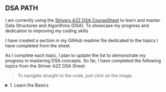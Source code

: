 ## DSA PATH

I am currently using the [Strivers A2Z DSA CourseSheet](https://takeuforward.org/strivers-a2z-dsa-course/strivers-a2z-dsa-course-sheet-2/) to learn and master Data Structures and Algorithms (DSA). To showcase my progress and dedication to improving my coding skills

I have created a section in my GitHub readme file dedicated to the topics I have completed from the sheet.

As I complete each topic, I plan to update the list to demonstrate my progress in mastering DSA concepts. So far, I have completed the following topics from the Striver A2Z DSA Sheet:

> To navigate straight to the code, just click on the image.

<!-- <details>
  <summary>1. Learn the Basics</summary>
  <ul style="list-style-type:square">
    <li>1.2 <a href="https://github.com/anand-yv/DSA-Journey/tree/master/Patterns">Build-Up Logical Thinking (Patterns)</a> </li>
  <ul>
</details> -->
    
<details>
  <summary>1. Learn the Basics</summary>
  <ul>
    
  <li><details><summary>1.2 Build-Up Logical Thinking (Patterns)</summary>
  <table>
  <tr>
    <td># Pattern 01<br><a href ="https://github.com/anand-yv/DSA-Journey/blob/master/Patterns/01.py"><img src="https://github.com/anand-yv/DSA-Journey/blob/master/Patterns/P_01.png"></a></td>
    <td># Pattern 02<br><a href ="https://github.com/anand-yv/DSA-Journey/blob/master/Patterns/02.py"><img src="https://github.com/anand-yv/DSA-Journey/blob/master/Patterns/P_02.png"></a></td>
    <td># Pattern 03<br><a href ="https://github.com/anand-yv/DSA-Journey/blob/master/Patterns/03.py"><img src="https://github.com/anand-yv/DSA-Journey/blob/master/Patterns/P_03.png"></a></td>
    <td># Pattern 04<br><a href ="https://github.com/anand-yv/DSA-Journey/blob/master/Patterns/04.py"><img src="https://github.com/anand-yv/DSA-Journey/blob/master/Patterns/P_04.png"></a></td>
    <td># Pattern 05<br><a href ="https://github.com/anand-yv/DSA-Journey/blob/master/Patterns/05.py"><img src="https://github.com/anand-yv/DSA-Journey/blob/master/Patterns/P_05.png"></a></td>
  </tr>
  <tr>
    <td># Pattern 06<br><a href ="https://github.com/anand-yv/DSA-Journey/blob/master/Patterns/06.py"><img src="https://github.com/anand-yv/DSA-Journey/blob/master/Patterns/P_06.png"></a></td>
    <td># Pattern 07<br><a href ="https://github.com/anand-yv/DSA-Journey/blob/master/Patterns/07.py"><img src="https://github.com/anand-yv/DSA-Journey/blob/master/Patterns/P_07.png"></a></td>
    <td># Pattern 08<br><a href ="https://github.com/anand-yv/DSA-Journey/blob/master/Patterns/08.py"><img src="https://github.com/anand-yv/DSA-Journey/blob/master/Patterns/P_08.png"></a></td>
    <td># Pattern 09<br><a href ="https://github.com/anand-yv/DSA-Journey/blob/master/Patterns/09(Diamond).py"><img src="https://github.com/anand-yv/DSA-Journey/blob/master/Patterns/P_09.png"></a></td>
    <td># Pattern 10<br><a href ="https://github.com/anand-yv/DSA-Journey/blob/master/Patterns/10.py"><img src="https://github.com/anand-yv/DSA-Journey/blob/master/Patterns/P_10.png"></a></td>
  </tr>
  <tr>
  <td># Pattern 11<br><a href ="https://github.com/anand-yv/DSA-Journey/blob/master/Patterns/11.py"><img src="https://github.com/anand-yv/DSA-Journey/blob/master/Patterns/P_11.png"></a></td>
    <td># Pattern 12<br><a href ="https://github.com/anand-yv/DSA-Journey/blob/master/Patterns/12.py"><img src="https://github.com/anand-yv/DSA-Journey/blob/master/Patterns/P_12.png"></a></td>
    <td># Pattern 13<br><a href ="https://github.com/anand-yv/DSA-Journey/blob/master/Patterns/13.py"><img src="https://github.com/anand-yv/DSA-Journey/blob/master/Patterns/P_13.png"></a></td>
    <td># Pattern 14<br><a href ="https://github.com/anand-yv/DSA-Journey/blob/master/Patterns/14.py"><img src="https://github.com/anand-yv/DSA-Journey/blob/master/Patterns/P_14.png"></a></td>
    <td># Pattern 15<br><a href ="https://github.com/anand-yv/DSA-Journey/blob/master/Patterns/15.py"><img src="https://github.com/anand-yv/DSA-Journey/blob/master/Patterns/P_15.png"></a></td>
  </tr>
  <tr>
  <td># Pattern 16<br><a href ="https://github.com/anand-yv/DSA-Journey/blob/master/Patterns/16.py"><img src="https://github.com/anand-yv/DSA-Journey/blob/master/Patterns/P_16.png"></a></td>
    <td># Pattern 17<br><a href ="https://github.com/anand-yv/DSA-Journey/blob/master/Patterns/17.py"><img src="https://github.com/anand-yv/DSA-Journey/blob/master/Patterns/P_17.png"></a></td>
    <td># Pattern 18<br><a href ="https://github.com/anand-yv/DSA-Journey/blob/master/Patterns/18.py"><img src="https://github.com/anand-yv/DSA-Journey/blob/master/Patterns/P_18.png"></a></td>
    <td># Pattern 19<br><a href ="https://github.com/anand-yv/DSA-Journey/blob/master/Patterns/19.py"><img src="https://github.com/anand-yv/DSA-Journey/blob/master/Patterns/P_19.png"></a></td>
    <td># Pattern 20<br><a href ="https://github.com/anand-yv/DSA-Journey/blob/master/Patterns/20.py"><img src="https://github.com/anand-yv/DSA-Journey/blob/master/Patterns/P_20.png"></a></td>
  <tr>
  <td># Pattern 21<br><a href ="https://github.com/anand-yv/DSA-Journey/blob/master/Patterns/21.py"><img src="https://github.com/anand-yv/DSA-Journey/blob/master/Patterns/P_21.png"></a></td>
    <td># Pattern 22<br><a href ="https://github.com/anand-yv/DSA-Journey/blob/master/Patterns/22.py"><img src="https://github.com/anand-yv/DSA-Journey/blob/master/Patterns/P_22.png"></a></td>
  </tr>
</table>
  </details></li>

 <li>
 <details><summary>1.4 Know Basic Maths</summary>

  <ul>1. <a href="https://github.com/anand-yv/DSA-Journey/blob/master/Know_Basic_Maths/01_count_digits.py">Count Digits</a></ul>

  <ul>2. <a href="https://github.com/anand-yv/DSA-Journey/blob/master/Know_Basic_Maths/02_reverse_integer.py">Reverse a Number</a></ul>

  <ul>3. <a href="https://github.com/anand-yv/DSA-Journey/blob/master/Know_Basic_Maths/03_check_palindrome.py">Check Palindrome</a></ul>

  <ul>4. <a href="https://github.com/anand-yv/DSA-Journey/blob/master/Know_Basic_Maths/04_gcd_or_hcf.py">GCD or HCF</a></ul>

  <ul>5. <a href="https://github.com/anand-yv/DSA-Journey/blob/master/Know_Basic_Maths/05_armstrong_numbers.py">Armstrong Numbers</a></ul>

  <ul>6. <a href="https://github.com/anand-yv/DSA-Journey/blob/master/Know_Basic_Maths/06_print_all_divisors_gfg.py">Print All Divisors</a></ul>

  <ul>7. <a href="https://github.com/anand-yv/DSA-Journey/blob/master/Know_Basic_Maths/07_prime_numbers.py">Check for Prime</a></ul>

 </details></li>

</ul>
</details>


<!-- Each of these topics has been covered in a step-by-step manner in the Striver A2Z DSA Sheet, and I have gained a thorough understanding of the concepts by practicing coding problems and solutions provided in the sheet. -->

<!-- I believe that learning DSA is crucial for any aspiring programmer or computer science enthusiast, and using the Striver A2Z DSA Sheet has been an excellent resource to help me achieve my goals. By showcasing my progress in my GitHub readme file, I hope to demonstrate my proficiency in DSA concepts and showcase my dedication to improving my coding skills. -->



